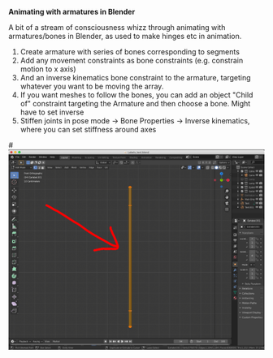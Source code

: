 **Animating with armatures in Blender**

A bit of a stream of consciousness whizz through animating with armatures/bones in Blender, as used to make hinges etc in animation.

1. Create armature with series of bones corresponding to segments
2. Add any movement constraints as bone constraints (e.g. constrain motion to x axis)
3. And an inverse kinematics bone constraint to the armature, targeting whatever you want to be moving the array.
4. If you want meshes to follow the bones, you can add an object "Child of" constraint targeting the Armature and then choose a bone. Might have to set inverse
5. Stiffen joints in pose mode -> Bone Properties -> Inverse kinematics, where you can set stiffness around axes

#![Objects](https://github.com/rpdearden/Miscellany/blob/master/How-to/Images/Labels1.png "Labels1")
